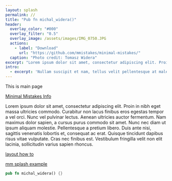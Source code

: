 ```yaml
---
layout: splash
permalink: //
title: "Pub fn michal_widera()"
header:
  overlay_color: "#000"
  overlay_filter: "0.5"
  overlay_image: /assets/images/IMG_0750.JPG
  actions:
    - label: "Download"
      url: "https://github.com/mmistakes/minimal-mistakes/"
  caption: "Photo credit: Tomasz Widera"
excerpt: "Lorem ipsum dolor sit amet, consectetur adipiscing elit. Proin in nibh eget massa ultricies commodo. Nunc vel pulvinar lectus."
intro: 
  - excerpt: 'Nullam suscipit et nam, tellus velit pellentesque at malesuada, enim eaque. Quis nulla, netus tempor in diam gravida tincidunt, *proin faucibus* voluptate felis id sollicitudin. Centered with `type="center"`'
---
```


This is main page

[Minimal Mistakes Info][mm-info]

Lorem ipsum dolor sit amet, consectetur adipiscing elit. Proin in nibh eget massa ultricies commodo. Curabitur non lacus finibus eros egestas tempor a vel orci. Nunc vel pulvinar lectus. Aenean ultricies auctor fermentum. Nam maximus dolor sapien, a cursus purus commodo sit amet. Nunc nec diam ut ipsum aliquam molestie. Pellentesque a pretium libero. Duis ante nisi, sagittis venenatis lobortis et, consequat ac erat. Quisque tincidunt dapibus risus vitae vulputate. Cras nec finibus est. Vestibulum fringilla velit non elit lacinia, sollicitudin varius sapien rhoncus.

[layout how to][mm-layout]

[mm splash example][mm-splash-example]


```rust
pub fn michal_widera() {}
```

[mm-info]: https://mmistakes.github.io/minimal-mistakes/docs/quick-start-guide/
[mm-layout]:https://mmistakes.github.io/minimal-mistakes/docs/layouts/
[mm-splash-example]:https://github.com/mmistakes/minimal-mistakes/edit/master/docs/_pages/splash-page.md